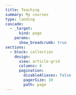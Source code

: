```yaml
---
title: Teaching
summary: My courses
type: landing
cascade:
  - _target:
      kind: page
    params:
      show_breadcrumb: true
sections:
  - block: collection
    design:
      view: article-grid
      columns: 4
      pagination:
        disableAliases: false
        pagerSize: 10
        path: page
---
```


